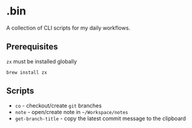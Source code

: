 # .bin

A collection of CLI scripts for my daily workflows.

## Prerequisites

`zx` must be installed globally

```
brew install zx
```

## Scripts

- `co` - checkout/create `git` branches
- `note` - open/create note in `~/Workspace/notes`
- `get-branch-title` - copy the latest commit message to the clipboard
